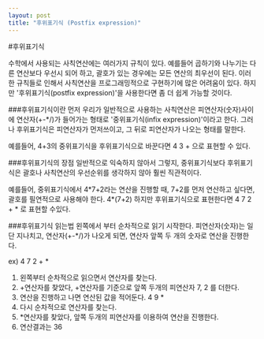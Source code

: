 ```yaml
---
layout: post
title: "후위표기식 (Postfix expression)"
---
```

#후위표기식

수학에서 사용되는 사칙연산에는 여러가지 규칙이 있다.
예를들어 곱하기와 나누기는 다른 연산보다 우선시 되어 하고, 괄호가 있는 경우에는 모든 연산의 최우선이 된다. 이러한 규칙들로 인해서 사칙연산을 프로그래밍적으로 구현하기에 많은 어려움이 있다.
하지만 '후위표기식(postfix expression)'을 사용한다면 좀 더 쉽게 가능할 것이다.


###후위표기식이란
먼저 우리가 일반적으로 사용하는 사칙연산은 피연산자(숫자)사이에 연산자(+-*/)가 들어가는 형태로 '중위표기식(infix expression)'이라고 한다.
그러나 후위표기식은 피연산자가 먼저쓰이고, 그 뒤로 피연산자가 나오는 형태를 말한다.

예를들어, 4+3의 중위표기식을 후위표기식으로 바꾼다면 4 3 + 으로 표현할 수 있다.



###후위표기식의 장점
일반적으로 익숙하지 않아서 그렇지, 중위표기식보다 후위표기식은 괄호나 사칙연산의 우선순위를 생각하지 않아 훨씬 직관적이다.

예를들어, 중위표기식에서 4\*7+2라는 연산을 진행할 때, 7+2를 먼저 연산하고 싶다면, 괄호를 필연적으로 사용해야 한다. 4\*(7+2)
하지만 후위표기식으로 표현한다면 4 7 2 + * 로 표현할 수있다.



###후위표기식 읽는법
왼쪽에서 부터 순차적으로 읽기 시작한다. 피연산자(숫자)는 일단 지나치고, 연산자(+-\*/)가 나오게 되면, 연산자 앞쪽 두 개의 숫자로 연산을 진행한다.

ex) 4 7 2 + \*
1) 왼쪽부터 순차적으로 읽으면서 연산자를 찾는다.
2) +연산자를 찾았다, +연산자를 기준으로 앞쪽 두개의 피연산자 7, 2 를 더한다.
3) 연산을 진행하고 나면 연산된 값을 적어둔다. 4 9 \*
4) 다시 순차적으로 연산자를 찾는다.
5) *연산자를 찾았다, 앞쪽 두개의 피연산자를 이용하여 연산을 진행한다.
6) 연산결과는 36

